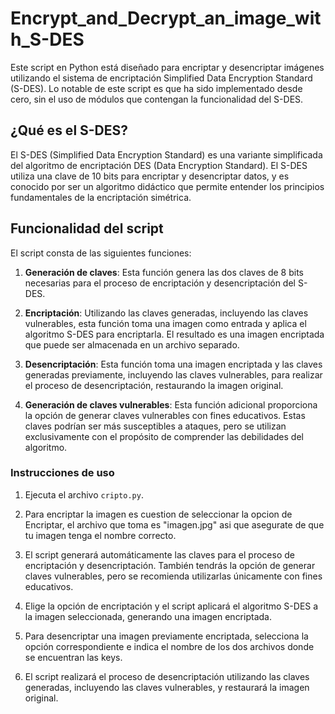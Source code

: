 # Encrypt_and_Decrypt_an_image_with_S-DES
Este script en Python está diseñado para encriptar y desencriptar imágenes utilizando el sistema de encriptación Simplified Data Encryption Standard (S-DES). Lo notable de este script es que ha sido implementado desde cero, sin el uso de módulos que contengan la funcionalidad del S-DES.

## ¿Qué es el S-DES?
El S-DES (Simplified Data Encryption Standard) es una variante simplificada del algoritmo de encriptación DES (Data Encryption Standard). El S-DES utiliza una clave de 10 bits para encriptar y desencriptar datos, y es conocido por ser un algoritmo didáctico que permite entender los principios fundamentales de la encriptación simétrica.

## Funcionalidad del script

El script consta de las siguientes funciones:

1. **Generación de claves**: Esta función genera las dos claves de 8 bits necesarias para el proceso de encriptación y desencriptación del S-DES.

2. **Encriptación**: Utilizando las claves generadas, incluyendo las claves vulnerables, esta función toma una imagen como entrada y aplica el algoritmo S-DES para encriptarla. El resultado es una imagen encriptada que puede ser almacenada en un archivo separado.

3. **Desencriptación**: Esta función toma una imagen encriptada y las claves generadas previamente, incluyendo las claves vulnerables, para realizar el proceso de desencriptación, restaurando la imagen original.

4. **Generación de claves vulnerables**: Esta función adicional proporciona la opción de generar claves vulnerables con fines educativos. Estas claves podrían ser más susceptibles a ataques, pero se utilizan exclusivamente con el propósito de comprender las debilidades del algoritmo.

### Instrucciones de uso
1. Ejecuta el archivo `cripto.py`.

2. Para encriptar la imagen es cuestion de seleccionar la opcion de Encriptar, el archivo que toma es "imagen.jpg" asi que asegurate de que tu imagen tenga el nombre correcto.

3. El script generará automáticamente las claves para el proceso de encriptación y desencriptación. También tendrás la opción de generar claves vulnerables, pero se recomienda utilizarlas únicamente con fines educativos.

4. Elige la opción de encriptación y el script aplicará el algoritmo S-DES a la imagen seleccionada, generando una imagen encriptada.

5. Para desencriptar una imagen previamente encriptada, selecciona la opción correspondiente e indica el nombre de los dos archivos donde se encuentran las keys.

6. El script realizará el proceso de desencriptación utilizando las claves generadas, incluyendo las claves vulnerables, y restaurará la imagen original.
